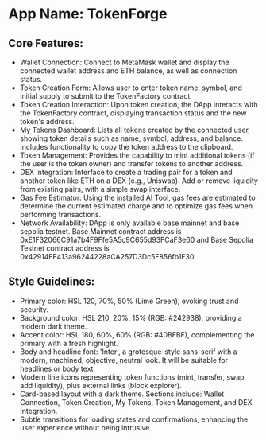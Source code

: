# **App Name**: TokenForge

## Core Features:

- Wallet Connection: Connect to MetaMask wallet and display the connected wallet address and ETH balance, as well as connection status.
- Token Creation Form: Allows user to enter token name, symbol, and initial supply to submit to the TokenFactory contract.
- Token Creation Interaction: Upon token creation, the DApp interacts with the TokenFactory contract, displaying transaction status and the new token's address.
- My Tokens Dashboard: Lists all tokens created by the connected user, showing token details such as name, symbol, address, and balance. Includes functionality to copy the token address to the clipboard.
- Token Management: Provides the capability to mint additional tokens (if the user is the token owner) and transfer tokens to another address.
- DEX Integration: Interface to create a trading pair for a token and another token like ETH on a DEX (e.g., Uniswap). Add or remove liquidity from existing pairs, with a simple swap interface.
- Gas Fee Estimator: Using the installed AI Tool, gas fees are estimated to determine the current estimated charge and to optimize gas fees when performing transactions.
- Network Availability: DApp is only available base mainnet and base sepolia testnet. Base Mainnet contract address is 0xE1F32066C91a7b4F9Ffe5A5c9C655d93FCaF3e60 and Base Sepolia Testnet contract address is 0x42914FF413a96244228aCA257D3Dc5F856fb1F30

## Style Guidelines:

- Primary color: HSL 120, 70%, 50% (Lime Green), evoking trust and security.
- Background color: HSL 210, 20%, 15% (RGB: #242938), providing a modern dark theme.
- Accent color: HSL 180, 60%, 60% (RGB: #40BFBF), complementing the primary with a fresh highlight.
- Body and headline font: 'Inter', a grotesque-style sans-serif with a modern, machined, objective, neutral look. It will be suitable for headlines or body text
- Modern line icons representing token functions (mint, transfer, swap, add liquidity), plus external links (block explorer).
- Card-based layout with a dark theme. Sections include: Wallet Connection, Token Creation, My Tokens, Token Management, and DEX Integration.
- Subtle transitions for loading states and confirmations, enhancing the user experience without being intrusive.